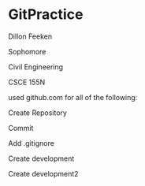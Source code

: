# GitPractice
Dillon Feeken

Sophomore

Civil Engineering

CSCE 155N

used github.com for all of the following:

Create Repository

Commit

Add .gitignore

Create development

Create development2
